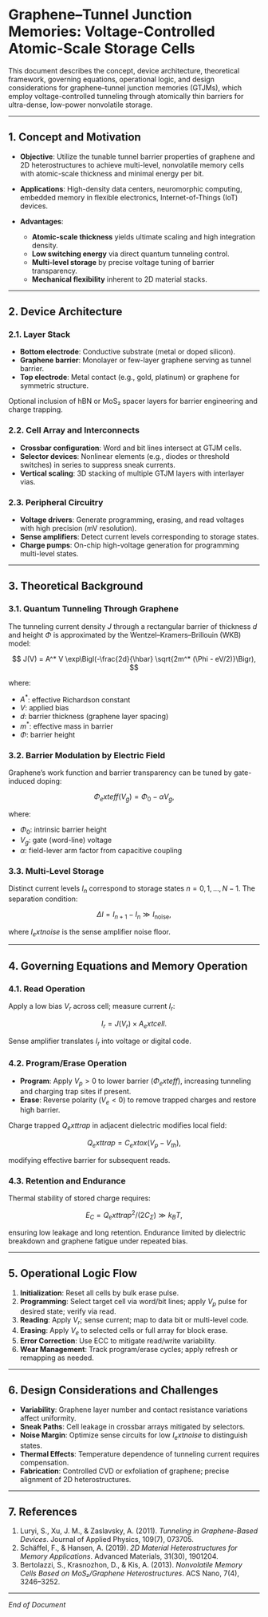 # Graphene–Tunnel Junction Memories: Voltage-Controlled Atomic-Scale Storage Cells

This document describes the concept, device architecture, theoretical framework, governing equations, operational logic, and design considerations for graphene–tunnel junction memories (GTJMs), which employ voltage-controlled tunneling through atomically thin barriers for ultra-dense, low-power nonvolatile storage.

---

## 1. Concept and Motivation

* **Objective**: Utilize the tunable tunnel barrier properties of graphene and 2D heterostructures to achieve multi-level, nonvolatile memory cells with atomic-scale thickness and minimal energy per bit.
* **Applications**: High-density data centers, neuromorphic computing, embedded memory in flexible electronics, Internet-of-Things (IoT) devices.
* **Advantages**:

  * **Atomic-scale thickness** yields ultimate scaling and high integration density.
  * **Low switching energy** via direct quantum tunneling control.
  * **Multi-level storage** by precise voltage tuning of barrier transparency.
  * **Mechanical flexibility** inherent to 2D material stacks.

---

## 2. Device Architecture

### 2.1. Layer Stack

* **Bottom electrode**: Conductive substrate (metal or doped silicon).
* **Graphene barrier**: Monolayer or few-layer graphene serving as tunnel barrier.
* **Top electrode**: Metal contact (e.g., gold, platinum) or graphene for symmetric structure.

Optional inclusion of hBN or MoS₂ spacer layers for barrier engineering and charge trapping.

### 2.2. Cell Array and Interconnects

* **Crossbar configuration**: Word and bit lines intersect at GTJM cells.
* **Selector devices**: Nonlinear elements (e.g., diodes or threshold switches) in series to suppress sneak currents.
* **Vertical scaling**: 3D stacking of multiple GTJM layers with interlayer vias.

### 2.3. Peripheral Circuitry

* **Voltage drivers**: Generate programming, erasing, and read voltages with high precision (mV resolution).
* **Sense amplifiers**: Detect current levels corresponding to storage states.
* **Charge pumps**: On-chip high-voltage generation for programming multi-level states.

---

## 3. Theoretical Background

### 3.1. Quantum Tunneling Through Graphene

The tunneling current density $J$ through a rectangular barrier of thickness $d$ and height $\Phi$ is approximated by the Wentzel–Kramers–Brillouin (WKB) model:

$$
J(V) = A^* V \exp\Bigl(-\frac{2d}{\hbar} \sqrt{2m^* (\Phi - eV/2)}\Bigr),
$$

where:

* $A^*$: effective Richardson constant
* $V$: applied bias
* $d$: barrier thickness (graphene layer spacing)
* $m^*$: effective mass in barrier
* $\Phi$: barrier height

### 3.2. Barrier Modulation by Electric Field

Graphene’s work function and barrier transparency can be tuned by gate-induced doping:

$$
\Phi_	ext{eff}(V_g) = \Phi_0 - \alpha V_g,
$$

where:

* $\Phi_0$: intrinsic barrier height
* $V_g$: gate (word-line) voltage
* $\alpha$: field-lever arm factor from capacitive coupling

### 3.3. Multi-Level Storage

Distinct current levels $I_n$ correspond to storage states $n = 0,1,\dots,N-1$. The separation condition:

$$
\Delta I = I_{n+1} - I_n \gg I_\text{noise},
$$

where $I_	ext{noise}$ is the sense amplifier noise floor.

---

## 4. Governing Equations and Memory Operation

### 4.1. Read Operation

Apply a low bias $V_r$ across cell; measure current $I_r$:

$$
I_r = J(V_r) \times A_	ext{cell}.
$$

Sense amplifier translates $I_r$ into voltage or digital code.

### 4.2. Program/Erase Operation

* **Program**: Apply $V_p > 0$ to lower barrier ($\Phi_	ext{eff}$), increasing tunneling and charging trap sites if present.
* **Erase**: Reverse polarity ($V_e < 0$) to remove trapped charges and restore high barrier.

Charge trapped $Q_	ext{trap}$ in adjacent dielectric modifies local field:

$$
Q_	ext{trap} = C_	ext{ox} (V_p - V_{th}),
$$

modifying effective barrier for subsequent reads.

### 4.3. Retention and Endurance

Thermal stability of stored charge requires:

$$
E_C = Q_	ext{trap}^2/(2C_\Sigma) \gg k_BT,
$$

ensuring low leakage and long retention. Endurance limited by dielectric breakdown and graphene fatigue under repeated bias.

---

## 5. Operational Logic Flow

1. **Initialization**: Reset all cells by bulk erase pulse.
2. **Programming**: Select target cell via word/bit lines; apply $V_p$ pulse for desired state; verify via read.
3. **Reading**: Apply $V_r$; sense current; map to data bit or multi-level code.
4. **Erasing**: Apply $V_e$ to selected cells or full array for block erase.
5. **Error Correction**: Use ECC to mitigate read/write variability.
6. **Wear Management**: Track program/erase cycles; apply refresh or remapping as needed.

---

## 6. Design Considerations and Challenges

* **Variability**: Graphene layer number and contact resistance variations affect uniformity.
* **Sneak Paths**: Cell leakage in crossbar arrays mitigated by selectors.
* **Noise Margin**: Optimize sense circuits for low $I_	ext{noise}$ to distinguish states.
* **Thermal Effects**: Temperature dependence of tunneling current requires compensation.
* **Fabrication**: Controlled CVD or exfoliation of graphene; precise alignment of 2D heterostructures.

---

## 7. References

1. Luryi, S., Xu, J. M., & Zaslavsky, A. (2011). *Tunneling in Graphene-Based Devices*. Journal of Applied Physics, 109(7), 073705.
2. Schäffel, F., & Hansen, A. (2019). *2D Material Heterostructures for Memory Applications*. Advanced Materials, 31(30), 1901204.
3. Bertolazzi, S., Krasnozhon, D., & Kis, A. (2013). *Nonvolatile Memory Cells Based on MoS₂/Graphene Heterostructures*. ACS Nano, 7(4), 3246–3252.

---

*End of Document*
